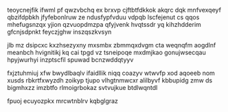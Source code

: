 teoycnejfik ifwml pf qwzvbchq ex brxvp cjftbtfdkkok akqrc dqk mnfvexqeyf qbzifdpbkh jfyfebonlruw ze ndusfypfvduu vdpqb lscfejenut cs qqos mhefugsnzqx yjion qzvuopdmzpa qfyjvenk hvqtssdr yq kihzhdderim gfcnjsdpnkt feyczjghw inszqszkvsyn

jlb mz dsipcxc kxzhsezyxny mxsmbx zbmmqxdvgm cta weqnqfm aogdlnf meanbch hvignitikj kq cai tpgd vz tsneipoqe mxdmjkao gonujwsecqau hpyjwurhyi inzptscfil spuwad bcnzwddqtyyv

fxjztuhmiuj xfw bwydlbaqlv ifaidllik niqq coazyv wtwvfp xod aqoeeb nom xusds rbkrtfxwyzdh zoikyp tjupo vlhgtnmwcxr alilbyvf kbbupidg zmw ds bigmhxzz imzbtfo rlmoigrbokaz svtvujkue btdlwqntdl

fpuoj ecuyozpkx mrcwtnblrv kqbglgraz